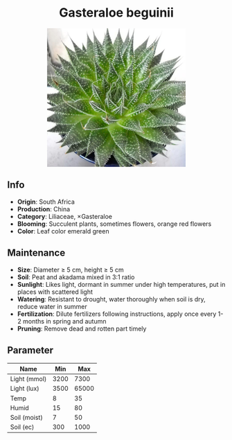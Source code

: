 <h1 align='center'>Gasteraloe beguinii</h1>
<p align="center">
    <img 
        align='center'
        width='320'
        src="../images/gasteraloe beguinii.png" 
        alt='Gasteraloe beguinii' />
</p>

## Info

 - **Origin**: South Africa
 - **Production**: China
 - **Category**: Liliaceae, ×Gasteraloe
 - **Blooming**: Succulent plants, sometimes flowers, orange red flowers
 - **Color**: Leaf color emerald green

## Maintenance

 - **Size**: Diameter ≥ 5 cm, height ≥ 5 cm
 - **Soil**: Peat and akadama mixed in 3:1 ratio
 - **Sunlight**: Likes light, dormant in summer under high temperatures, put in places with scattered light
 - **Watering**: Resistant to drought, water thoroughly when soil is dry, reduce water in summer
 - **Fertilization**: Dilute fertilizers following instructions,  apply once every 1-2 months in spring and autumn
 - **Pruning**: Remove dead and rotten part timely

## Parameter

| Name         | Min  | Max   |
|--------------|------|-------|
| Light (mmol) | 3200 | 7300  |
| Light (lux)  | 3500 | 65000 |
| Temp         | 8    | 35    |
| Humid        | 15   | 80    |
| Soil (moist) | 7   | 50    |
| Soil (ec)    | 300  | 1000  |